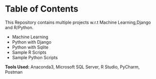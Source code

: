 # Table of Contents

This Repository contains multiple projects w.r.t Machine Learning,Django and R/Python.

* Machine Learning 
* Python with Django
* Python with Sqlite
* Sample R Scripts
* Sample Python Scripts

<b>Tools Used:</b> Anaconda3, Microsoft SQL Server, R Studio, PyCharm, Postman

